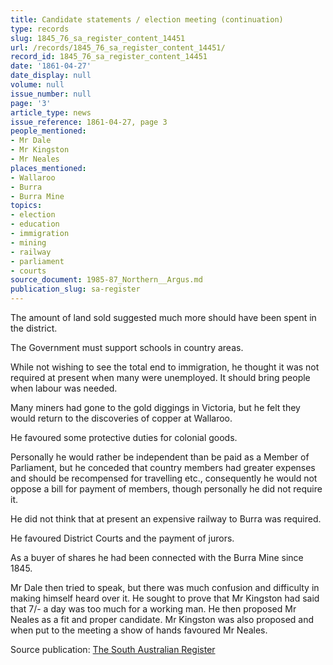 ```yaml
---
title: Candidate statements / election meeting (continuation)
type: records
slug: 1845_76_sa_register_content_14451
url: /records/1845_76_sa_register_content_14451/
record_id: 1845_76_sa_register_content_14451
date: '1861-04-27'
date_display: null
volume: null
issue_number: null
page: '3'
article_type: news
issue_reference: 1861-04-27, page 3
people_mentioned:
- Mr Dale
- Mr Kingston
- Mr Neales
places_mentioned:
- Wallaroo
- Burra
- Burra Mine
topics:
- election
- education
- immigration
- mining
- railway
- parliament
- courts
source_document: 1985-87_Northern__Argus.md
publication_slug: sa-register
---
```


The amount of land sold suggested much more should have been spent in the district.

The Government must support schools in country areas.

While not wishing to see the total end to immigration, he thought it was not required at present when many were unemployed.  It should bring people when labour was needed.

Many miners had gone to the gold diggings in Victoria, but he felt they would return to the discoveries of copper at Wallaroo.

He favoured some protective duties for colonial goods.

Personally he would rather be independent than be paid as a Member of Parliament, but he conceded that country members had greater expenses and should be recompensed for travelling etc., consequently he would not oppose a bill for payment of members, though personally he did not require it.

He did not think that at present an expensive railway to Burra was required.

He favoured District Courts and the payment of jurors.

As a buyer of shares he had been connected with the Burra Mine since 1845.

Mr Dale then tried to speak, but there was much confusion and difficulty in making himself heard over it.  He sought to prove that Mr Kingston had said that 7/- a day was too much for a working man.  He then proposed Mr Neales as a fit and proper candidate.  Mr Kingston was also proposed and when put to the meeting a show of hands favoured Mr Neales.

Source publication: [The South Australian Register](/publications/sa-register/)
